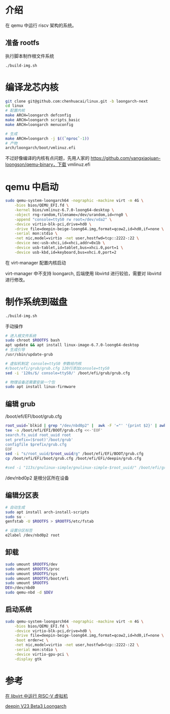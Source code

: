 # 介绍

在 qemu 中运行 riscv 架构的系统。

## 准备 rootfs

执行脚本制作根文件系统

```bash
./build-img.sh
```

# 编译龙芯内核

```bash
git clone git@github.com:chenhuacai/linux.git -b loongarch-next
cd linux
# 配置内核
make ARCH=loongarch defconfig
make ARCH=loongarch scripts_basic
make ARCH=loongarch menuconfig

# 生成
make ARCH=loongarch -j $((`nproc`-1))
# 产物
arch/loongarch/boot/vmlinuz.efi
```

不过好像编译的内核有点问题，先用人家的 https://github.com/yangxiaojuan-loongson/qemu-binary，下载 vmlinuz.efi

# qemu 中启动

```bash
sudo qemu-system-loongarch64 -nographic -machine virt -m 4G \
    -bios bios/QEMU_EFI.fd \
    -kernel bios/vmlinuz-6.7.0-loong64-desktop \
    -object rng-random,filename=/dev/urandom,id=rng0 \
    -append "console=ttyS0 rw root=/dev/vda2" \
    -device virtio-blk-pci,drive=hd0 \
    -drive file=deepin-beige-loong64.img,format=qcow2,id=hd0,if=none \
    -serial mon:stdio \
    -net nic,model=virtio -net user,hostfwd=tcp::2222-:22 \
    -device nec-usb-xhci,id=xhci,addr=0x1b \
    -device usb-tablet,id=tablet,bus=xhci.0,port=1 \
    -device usb-kbd,id=keyboard,bus=xhci.0,port=2
```

在 virt-manager 配置内核启动

virt-manager 中不支持 loongarch, 后端使用 libvirtd 进行较验，需要对 libvirtd 进行修改。

# 制作系统到磁盘

```bash
./build-img.sh
```

手动操作

```bash
# 进入根文件系统
sudo chroot $ROOTFS bash
apt update && apt install linux-image-6.7.0-loong64-desktop
# 生成引导
/usr/sbin/update-grub

# 虚拟机制定 console=ttyS0 参数给内核
#/boot/efi/grub/grub.cfg 120行添加console=ttyS0
sed -i '120s/$/ console=ttyS0/' /boot/efi/grub/grub.cfg

# 物理设备还需要安装一个包
sudo apt install linux-firmware
```

## 编辑 grub

/boot/efi/EFI/boot/grub.cfg

```bash
root_uuid=`blkid | grep "/dev/nbd0p2" |  awk -F '="' '{print $2}' | awk -F '"' '{print $1}'`
tee -a /boot/efi/EFI/BOOT/grub.cfg <<-'EOF'
search.fs_uuid root_uuid root 
set prefix=($root)'/boot/grub'
configfile $prefix/grub.cfg
EOF
sed -i "s/root_uuid/$root_uuid/g" /boot/efi/EFi/BOOT/grub.cfg
cp /boot/efi/EFi/boot/grub.cfg /boot/efi/EFi/deepin/grub.cfg

#sed -i "113s/gnulinux-simple/gnulinux-simple-$root_uuid/" /boot/efi/grub/grub.cfg
```

/dev/nbd0p2 是根分区所在设备

## 编辑分区表

```bash
# 自动生成
sudo apt install arch-install-scripts
sudo su -
genfstab -U $ROOTFS > $ROOTFS/etc/fstab

# 设置分区标签
e2label /dev/nbd0p2 root
```

## 卸载

```bash
sudo umount $ROOTFS/dev
sudo umount $ROOTFS/proc
sudo umount $ROOTFS/sys
sudo umount $ROOTFS/boot/efi
sudo umount $ROOTFS
DEV=/dev/nbd0
sudo qemu-nbd -d $DEV
```

## 启动系统

```bash
sudo qemu-system-loongarch64 -nographic -machine virt -m 4G \
    -bios bios/QEMU_EFI.fd \
    -device virtio-blk-pci,drive=hd0 \
    -drive file=deepin-beige-loong64.img,format=qcow2,id=hd0,if=none \
    -boot order=c \
    -net nic,model=virtio -net user,hostfwd=tcp::2222-:22 \
    -serial mon:stdio \
    -device virtio-gpu-pci \
    -display gtk
```

# 参考

[在 libvirt 中运行 RISC-V 虚拟机](https://jia.je/software/2022/05/31/qemu-rv64-in-libvirt/)

[deepin V23 Beta3 Loongarch](https://cdimage.uniontech.com/community/Loongarch/test-20240205-loong64/README.pdf)
